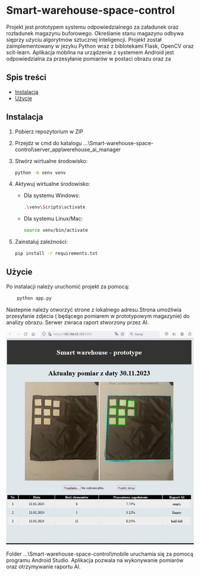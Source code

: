 # Smart-warehouse-space-control

Projekt jest prototypem systemu odpowiedzialnego za załadunek oraz rozładunek magazynu buforowego. Określanie stanu magazynu odbywa sięprzy użyciu algorytmów sztucznej inteligencji. Projekt został zaimplementowany w jezyku Python wraz z biblotekami Flask, OpenCV oraz scit-learn.
Aplikacja mobilna na urządzenie z systemem Android jest odpowiedzialna za przesyłanie pomiarów w postaci obrazu oraz za 

## Spis treści

- [Instalacja](#instalacja)
- [Użycie](#użycie)


## Instalacja


1. Pobierz repozytorium w ZIP

2. Przejdz  w cmd do katalogu ...\Smart-warehouse-space-control\server_app\werehouse_ai_manager

3. Stwórz wirtualne środowisko:

    ```bash
    python -m venv venv
    ```

4. Aktywuj wirtualne środowisko:

    - Dla systemu Windows:

        ```bash
        .\venv\Scripts\activate
        ```

    - Dla systemu Linux/Mac:

        ```bash
        source venv/bin/activate
        ```

5. Zainstaluj zależności:

    ```bash
    pip install -r requirements.txt
    ```

## Użycie

Po instalacji należy uruchomić projekt za pomocą:

```bash
    python app.py
```


Nastepnie należy otworzyć strone z lokalnego adresu.Strona umożliwia przesyłanie zdjecia ( będącego pomiarem w prototypowym magazynie) do analizy obrazu. Serwer zwraca raport stworzony przez AI.

![Widok strony](description/web.jpg)

Folder ...\Smart-warehouse-space-control\mobile  uruchamia się za pomocą programu Android Studio. Aplikacja pozwala na wykonywanie pomiarów oraz otrzymywanie raportu AI.

